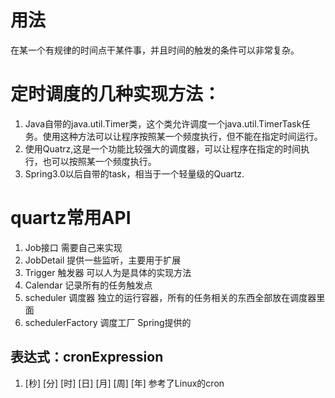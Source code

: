 # 用法
在某一个有规律的时间点干某件事，并且时间的触发的条件可以非常复杂。
# 定时调度的几种实现方法：
1. Java自带的java.util.Timer类，这个类允许调度一个java.util.TimerTask任务。使用这种方法可以让程序按照某一个频度执行，但不能在指定时间运行。
2. 使用Quatrz,这是一个功能比较强大的调度器，可以让程序在指定的时间执行，也可以按照某一个频度执行。
3. Spring3.0以后自带的task，相当于一个轻量级的Quartz.
# quartz常用API
1. Job接口 需要自己来实现
2. JobDetail 提供一些监听，主要用于扩展
3. Trigger 触发器 可以人为是具体的实现方法
4. Calendar 记录所有的任务触发点 
5. scheduler 调度器 独立的运行容器，所有的任务相关的东西全部放在调度器里面
6. schedulerFactory 调度工厂 Spring提供的
## 表达式：cronExpression 
1. [秒] [分] [时] [日] [月] [周] [年]
   参考了Linux的cron